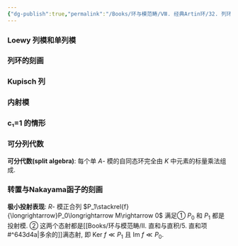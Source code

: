 ```yaml
---
{"dg-publish":true,"permalink":"/Books/环与模范畴/Ⅷ. 经典Artin环/32. 列环/","dgPassFrontmatter":true,"created":"2024-08-08T08:32:13.971+08:00","updated":"2024-08-16T20:53:46.495+08:00"}
---
```


### Loewy 列模和单列模
### 列环的刻画
### Kupisch 列
### 内射模
### c₁=1 的情形
### 可分列代数

**可分代数(split algebra)**: 每个单 $A$- 模的自同态环完全由 $K$ 中元素的标量乘法组成.

### 转置与Nakayama函子的刻画

**极小投射表现**: $R$- 模正合列 $P_1\stackrel{f}{\longrightarrow}P_0\longrightarrow M\rightarrow 0$ 满足① $P_0$ 和 $P_1$ 都是投射模. ② 这两个态射都是[[Books/环与模范畴/Ⅱ. 直和与直积/5. 直和项#^643d4a\|多余的]]满态射, 即 $\mathrm{Ker\ }f \ll P_1$ 且 $\mathrm{Im\ }f\ll P_0$.
